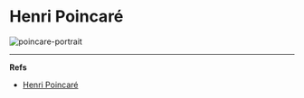 Henri Poincaré
==============

![poincare-portrait]

---

**Refs**

* [Henri Poincaré](http://en.wikipedia.org/wiki/Henri_Poincar%C3%A9)



[poincare-portrait]: http://upload.wikimedia.org/wikipedia/commons/thumb/4/45/Henri_Poincar%C3%A9-2.jpg/230px-Henri_Poincar%C3%A9-2.jpg